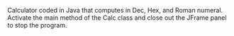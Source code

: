 Calculator coded in Java that computes in Dec, Hex, and Roman numeral. Activate the main method of the Calc class and close out the JFrame panel to stop the program. 